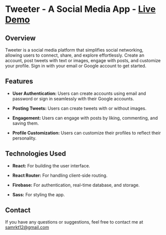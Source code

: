 # Tweeter - A Social Media App - <a href="https://tweeter-zone.web.app" style="font-size: 28px;">Live Demo</a>

## Overview

Tweeter is a social media platform that simplifies social networking, allowing users to connect, share, and explore effortlessly. Create an account, post tweets with text or images, engage with posts, and customize your profile. Sign in with your email or Google account to get started.

## Features

- **User Authentication:** Users can create accounts using email and password or sign in seamlessly with their Google accounts.

- **Posting Tweets:** Users can create tweets with or without images.

- **Engagement:** Users can engage with posts by liking, commenting, and saving them.

- **Profile Customization:** Users can customize their profiles to reflect their personality.

## Technologies Used

- **React:** For building the user interface.

- **React Router:** For handling client-side routing.

- **Firebase:** For authentication, real-time database, and storage.

- **Sass:** For styling the app.

## Contact

If you have any questions or suggestions, feel free to contact me at samrkt12@gmail.com
